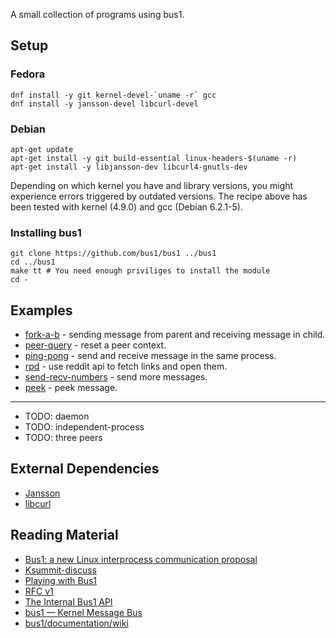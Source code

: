 A small collection of programs using bus1.

## Setup

### Fedora

    dnf install -y git kernel-devel-`uname -r` gcc
    dnf install -y jansson-devel libcurl-devel

### Debian

    apt-get update
    apt-get install -y git build-essential linux-headers-$(uname -r)
    apt-get install -y libjansson-dev libcurl4-gnutls-dev

Depending on which kernel you have and library versions, you might experience
errors triggered by outdated versions. The recipe above has been tested with
kernel (4.9.0) and gcc (Debian 6.2.1-5).

### Installing bus1

    git clone https://github.com/bus1/bus1 ../bus1
    cd ../bus1
    make tt # You need enough priviliges to install the module
    cd -

## Examples

- [fork-a-b][fork-a-b] - sending message from parent and receiving message in child.
- [peer-query][peer-query] - reset a peer context.
- [ping-pong][ping-pong] - send and receive message in the same process.
- [rpd][rpd] - use reddit api to fetch links and open them.
- [send-recv-numbers][send-recv-numbers] - send more messages.
- [peek][peek] - peek message.

<hr>

- TODO: daemon
- TODO: independent-process
- TODO: three peers

## External Dependencies

- [Jansson](https://jansson.readthedocs.io/en/2.9/)
- [libcurl](https://curl.haxx.se/libcurl/)

## Reading Material

- [Bus1: a new Linux interprocess communication proposal](https://lwn.net/Articles/697191/)
- [Ksummit-discuss](https://lists.linuxfoundation.org/pipermail/ksummit-discuss/2016-July/003047.html)
- [Playing with Bus1](http://blog.peter-b.co.uk/2016/10/playing-with-bus1.html)
- [RFC v1](http://lkml.iu.edu/hypermail/linux/kernel/1610.3/02995.html)
- [The Internal Bus1 API](http://www.bus1.org/bus1.kernel-api.html)
- [bus1 — Kernel Message Bus](http://www.bus1.org/bus1.html)
- [bus1/documentation/wiki](https://github.com/bus1/documentation/wiki)

[0]: https://github.com/bus1/bus1/search?utf8=%E2%9C%93&q=BUS1_RECV_FLAG_PEEK
[fork-a-b]: ./fork-a-b.c
[peer-query]: ./peer-query.c
[ping-pong]: ./ping-pong.c
[rpd]: ./rpd.c
[send-recv-numbers]: ./send-recv-numbers.c
[peek]: ./peek.c
